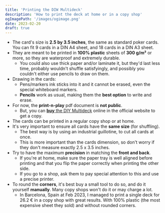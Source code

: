 ```yaml
---
title: 'Printing the DIW Multideck'
description: 'How to print the deck at home or in a copy shop'
ogImagePath: '/images/ogimage.png'
date: 2023-02-20
draft: true
---
```


- The card's size is **2.5 by 3.5 inches**, the same as standard poker cards. You can fit 9 cards in a DIN A4 sheet, and 18 cards in a DIN A3 sheet.
- They are meant to be printed in **100% plastic** sheets of **300 g/m²** or more, so they are waterproof and extremely durable.
  - You could also use thick paper and/or laminate it, but they'd last less time, probably wouldn't shuffle satisfyingly, and possibly you couldn't either use pencils to draw on them.
- Drawing in the cards:
  - Pens/markers ink sticks into it and it cannot be erased, even the special whiteboard markers.
  - **Pencils** work as usual, making them the **best option** to write and erase.
- For now, the **print-n-play** pdf document is **not public**.
  - But, you can [**buy** the DIY Multideck](/shop) online in the official website to get a copy.
- The cards can be printed in a regular copy shop or at home.
- It's very important to ensure all cards have the **same size** (for shuffling).
  - The best way is by using an industrial guillotine, to cut all cards at once.
  - This is more important than the cards dimension, so don't worry if they don't measure exactly 2.5 x 3.5 inches.
- Try to have the maximum **precision** in matching the **front and back**.
  - If you're at home, make sure the paper tray is well aligned before printing and that you flip the paper correctly when printing the other side.
  - If you go to a shop, ask them to pay special attention to this and use a precise printer.
- To round the **corners**, it's best buy a small tool to do so, and do it yourself **manually**. Many copy shops won't do it or may charge a lot.
  - In Barcelona, Spain at Feb 2023, I managed to print a single deck for 26.2 € in a copy shop with great results. With 100% plastic (the most expensive sheet they sold) and without rounded corners.
